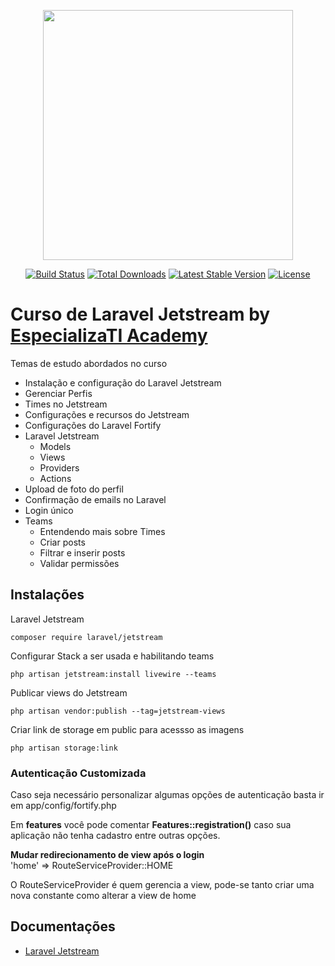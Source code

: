 <p align="center"><a href="https://laravel.com" target="_blank"><img src="https://raw.githubusercontent.com/laravel/art/master/logo-lockup/5%20SVG/2%20CMYK/1%20Full%20Color/laravel-logolockup-cmyk-red.svg" width="400"></a></p>

<p align="center">
<a href="https://travis-ci.org/laravel/framework"><img src="https://travis-ci.org/laravel/framework.svg" alt="Build Status"></a>
<a href="https://packagist.org/packages/laravel/framework"><img src="https://img.shields.io/packagist/dt/laravel/framework" alt="Total Downloads"></a>
<a href="https://packagist.org/packages/laravel/framework"><img src="https://img.shields.io/packagist/v/laravel/framework" alt="Latest Stable Version"></a>
<a href="https://packagist.org/packages/laravel/framework"><img src="https://img.shields.io/packagist/l/laravel/framework" alt="License"></a>
</p>

# Curso de Laravel Jetstream by [EspecializaTI Academy](https://academy.especializati.com/)

Temas de estudo abordados no curso
- Instalação e configuração do Laravel Jetstream
- Gerenciar Perfis
- Times no Jetstream
- Configurações e recursos do Jetstream
- Configurações do Laravel Fortify
- Laravel Jetstream
    - Models
    - Views
    - Providers
    - Actions
- Upload de foto do perfil
- Confirmação de emails no Laravel
- Login único
- Teams
    - Entendendo mais sobre Times
    - Criar posts
    - Filtrar e inserir posts
    - Validar permissões

## Instalações
Laravel Jetstream
```
composer require laravel/jetstream
```

Configurar Stack a ser usada e habilitando teams
```
php artisan jetstream:install livewire --teams
```

Publicar views do Jetstream
```
php artisan vendor:publish --tag=jetstream-views
```

Criar link de storage em public para acessso as imagens
```
php artisan storage:link
```


### Autenticação Customizada
Caso seja necessário personalizar algumas opções de autenticação basta ir em app/config/fortify.php 

Em __features__ você pode comentar __Features::registration()__ caso sua aplicação não tenha cadastro entre outras opções.

__Mudar redirecionamento de view após o login__<br>
'home' => RouteServiceProvider::HOME

O RouteServiceProvider é quem gerencia a view, pode-se tanto criar uma nova constante como alterar a view de home


## Documentações
- [Laravel Jetstream](https://jetstream.laravel.com/2.x/introduction.html)
